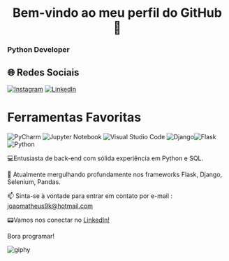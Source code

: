 <h1 align="center">Bem-vindo ao meu perfil do GitHub 👋</h1>
<h3>Python Developer</h3>

## 🌐 Redes Sociais
[![Instagram](https://img.shields.io/badge/Instagram-%23E4405F.svg?logo=Instagram&logoColor=white)](https://www.instagram.com/joaomatheuzs/) 
[![LinkedIn](https://img.shields.io/badge/LinkedIn-%230077B5.svg?logo=linkedin&logoColor=white)](https://www.linkedin.com/in/joao-ribeiro-desenvolvedor/) 

# Ferramentas Favoritas
![PyCharm](https://img.shields.io/badge/pycharm-143?style=for-thebadge&logo=pycharm&logoColor=black&color=black&labelColor=green)
![Jupyter Notebook](https://img.shields.io/badge/jupyter-%23FA0F00.svg?style=for-the-badge&logo=jupyter&logoColor=white)
![Visual Studio Code](https://img.shields.io/badge/Visual%20Studio%20Code-0078d7.svg?style=for-the-badge&logo=visual-studio-code&logoColor=white)
![Django](https://img.shields.io/badge/django-%23092E20.svg?style=for-the-badge&logo=django&logoColor=white)![Flask](https://img.shields.io/badge/flask-%23000.svg?style=for-the-badge&logo=flask&logoColor=white)![Python](https://img.shields.io/badge/python-3670A0?style=for-thebadge&logo=python&logoColor=ffdd54)

💻Entusiasta de back-end com sólida experiência em Python e SQL.

🚀 Atualmente mergulhando profundamente nos frameworks Flask, Django, Selenium, Pandas.

📫 Sinta-se à vontade para entrar em contato por e-mail : joaomatheus9k@hotmail.com

📟Vamos nos conectar no [LinkedIn!](https://www.linkedin.com/in/joao-ribeiro-desenvolvedor/)

Bora programar! 

![giphy](https://user-images.githubusercontent.com/74038190/225813708-98b745f2-7d22-48cf-9150-083f1b00d6c9.gif)
